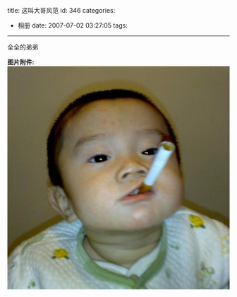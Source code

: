 title: 这叫大哥风范
id: 346
categories:
  - 相册
date: 2007-07-02 03:27:05
tags:
---

全全的弟弟

**图片附件:**
[![http_imgload.jpg](/wp-content/uploads/2007/07/297_http_imgload.jpg)](http://www.foolbird.net/346.html/http_imgloa$1.jpg "http_imgload.jpg")